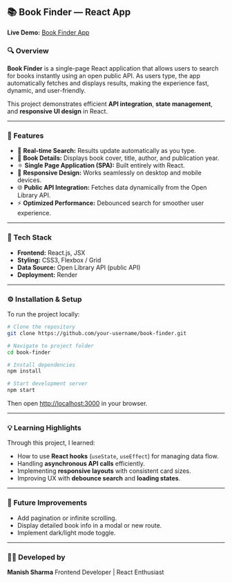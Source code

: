 ## 📚 Book Finder — React App

**Live Demo:** [Book Finder App](https://book-finder-vk9o.onrender.com)

### 🔍 Overview

**Book Finder** is a single-page React application that allows users to search for books instantly using an open public API. As users type, the app automatically fetches and displays results, making the experience fast, dynamic, and user-friendly.

This project demonstrates efficient **API integration**, **state management**, and **responsive UI design** in React.

---

### 🚀 Features

* 🔎 **Real-time Search:** Results update automatically as you type.
* 📖 **Book Details:** Displays book cover, title, author, and publication year.
* ⚛️ **Single Page Application (SPA):** Built entirely with React.
* 🎨 **Responsive Design:** Works seamlessly on desktop and mobile devices.
* 🌐 **Public API Integration:** Fetches data dynamically from the Open Library API.
* ⚡ **Optimized Performance:** Debounced search for smoother user experience.

---

### 🧩 Tech Stack

* **Frontend:** React.js, JSX
* **Styling:** CSS3, Flexbox / Grid
* **Data Source:** Open Library API (public API)
* **Deployment:** Render

---

### ⚙️ Installation & Setup

To run the project locally:

```bash
# Clone the repository
git clone https://github.com/your-username/book-finder.git

# Navigate to project folder
cd book-finder

# Install dependencies
npm install

# Start development server
npm start
```

Then open [http://localhost:3000](http://localhost:3000) in your browser.

---

### 💡 Learning Highlights

Through this project, I learned:

* How to use **React hooks** (`useState`, `useEffect`) for managing data flow.
* Handling **asynchronous API calls** efficiently.
* Implementing **responsive layouts** with consistent card sizes.
* Improving UX with **debounce search** and **loading states**.

---

### 🏁 Future Improvements

* Add pagination or infinite scrolling.
* Display detailed book info in a modal or new route.
* Implement dark/light mode toggle.

---

### 👨‍💻 Developed by

**Manish Sharma**
Frontend Developer | React Enthusiast

